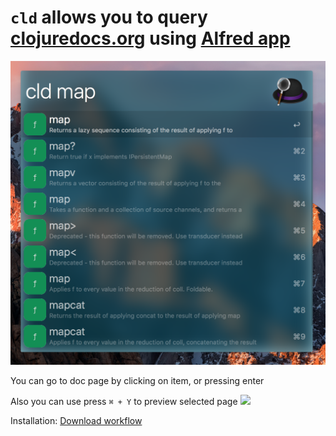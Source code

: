 # `cld` allows you to query [clojuredocs.org](http://clojuredocs.org) using [Alfred app](https://www.alfredapp.com)


![](https://github.com/ggenikus/cld/blob/master/screenshots/search.png?raw=true)


You can go to doc page by clicking on item, or pressing enter

Also you can use press `⌘ + Y` to preview selected page
![](http://g.recordit.co/ntLaGRn96u.gif)

Installation:
[Download workflow](https://github.com/ggenikus/cld/releases/) 
